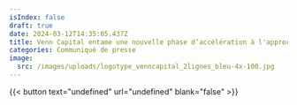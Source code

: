 ```yaml
---
isIndex: false
draft: true
date: 2024-03-12T14:35:05.437Z
title: Venn Capital entame une nouvelle phase d’accélération à l'approche de ses 5 ans
categories: Communiqué de presse
image:
  src: /images/uploads/logotype_venncapital_2lignes_bleu-4x-100.jpg
---
```

{{< button text="undefined" url="undefined" blank="false" >}}